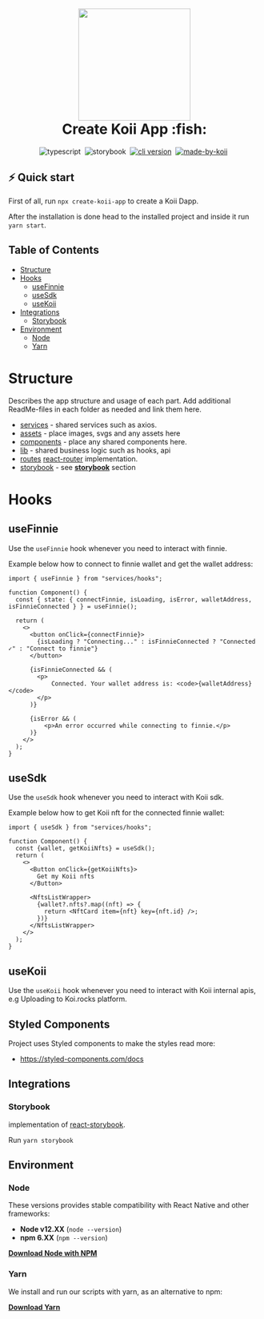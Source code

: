<!-- language-all: javascript -->

<h1 align="center">
  <img src="https://raw.githubusercontent.com/koii-network/koii.X/main/.github/images/koii_logo.svg" width="224px"/><br/>
  Create Koii App :fish:
</h1>
<p align="center">
  <img src="https://img.shields.io/badge/TypeScript-007ACC?style=flat&logo=typescript&logoColor=white" alt="typescript" />&nbsp;
  <img src="https://img.shields.io/badge/storybook-FF4785?style=?style=flat&logo=appveyor&logo=storybook&logoColor=white" alt="storybook" />&nbsp;
   <a href="https://discord.gg/koii" target="_blank"><img src="https://img.shields.io/badge/Discord-7289DA?style=flat&logo=discord&logoColor=white" alt="cli version" /></a>&nbsp;
   <a href="http://koii.network/" target="_blank"> <img src="https://img.shields.io/badge/made%20by-koii-blue" alt="made-by-koii" /></a>&nbsp;
</p>

## ⚡️ Quick start

First of all, run `npx create-koii-app` to create a Koii Dapp.

After the installation is done head to the installed project and inside it run `yarn start`.

## Table of Contents

- [Structure](#structure)
- [Hooks](#hooks)
  - [useFinnie](#useFinnie)
  - [useSdk](#useSdk)
  - [useKoii](#useKoii)
- [Integrations](#storybook)
  - [Storybook](#storybook)
- [Environment](#environment)
  - [Node](#node)
  - [Yarn](#yarn)

# Structure

Describes the app structure and usage of each part. Add additional ReadMe-files in each folder as needed and link them here.

- [services](./src/services) - shared services such as axios.
- [assets](./src/assets) - place images, svgs and any assets here
- [components](./src/components) - place any shared components here.
- [lib](./src/lib) - shared business logic such as hooks, api
- [routes](./src/routes) [react-router](https://reactrouter.com/web/guides/quick-start) implementation.
- [storybook](./storybook/main.js) - see **[storybook](#storybook)** section

# Hooks

## useFinnie

Use the `useFinnie` hook whenever you need to interact with finnie.

Example below how to connect to finnie wallet and get the wallet address:

```
import { useFinnie } from "services/hooks";

function Component() {
  const { state: { connectFinnie, isLoading, isError, walletAddress, isFinnieConnected } } = useFinnie();

  return (
    <>
      <button onClick={connectFinnie}>
        {isLoading ? "Connecting..." : isFinnieConnected ? "Connected ✓" : "Connect to finnie"}
      </button>

      {isFinnieConnected && (
        <p>
            Connected. Your wallet address is: <code>{walletAddress}</code>
        </p>
      )}

      {isError && (
          <p>An error occurred while connecting to finnie.</p>
      )}
    </>
  );
}
```

## useSdk

Use the `useSdk` hook whenever you need to interact with Koii sdk.

Example below how to get Koii nft for the connected finnie wallet:

```
import { useSdk } from "services/hooks";

function Component() {
  const {wallet, getKoiiNfts} = useSdk();
  return (
    <>
      <Button onClick={getKoiiNfts}>
        Get my Koii nfts
      </Button>

      <NftsListWrapper>
        {wallet?.nfts?.map((nft) => {
          return <NftCard item={nft} key={nft.id} />;
        })}
      </NftsListWrapper>
    </>
  );
}
```

## useKoii

Use the `useKoii` hook whenever you need to interact with Koii internal apis, e.g Uploading to Koi.rocks platform.

## Styled Components

Project uses Styled components to make the styles read more:

- https://styled-components.com/docs

## Integrations

### Storybook

implementation of [react-storybook](https://github.com/storybookjs/react).

Run `yarn storybook`

## Environment

### Node

These versions provides stable compatibility with React Native and other frameworks:

- **Node v12.XX** (`node --version`)
- **npm 6.XX** (`npm --version`)

**[Download Node with NPM](https://nodejs.org/download/release/v12.16.3/)**

### Yarn

We install and run our scripts with yarn, as an alternative to npm:

**[Download Yarn](https://yarnpkg.com/lang/en/docs/install/)**
